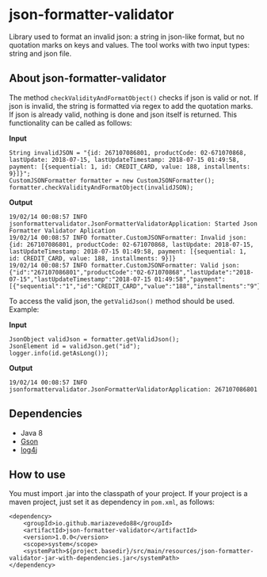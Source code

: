 # json-formatter-validator

Library used to format an invalid json: a string in json-like format, but no quotation marks on keys and values. The tool works with two input types: string and json file. 

## About json-formatter-validator

The method `checkValidityAndFormatObject()` checks if json is valid or not. If json is invalid, the string is formatted via regex to add the quotation marks. If json is already valid, nothing is done and json itself is returned. This functionality can be called as follows:

**Input**

```
String invalidJSON = "{id: 267107086801, productCode: 02-671070868, lastUpdate: 2018-07-15, lastUpdateTimestamp: 2018-07-15 01:49:58, payment: [{sequential: 1, id: CREDIT_CARD, value: 188, installments: 9}]}";
CustomJSONFormatter formatter = new CustomJSONFormatter();
formatter.checkValidityAndFormatObject(invalidJSON);  
```

**Output**

```
19/02/14 00:08:57 INFO jsonformattervalidator.JsonFormatterValidatorApplication: Started Json Formatter Validator Aplication
19/02/14 00:08:57 INFO formatter.CustomJSONFormatter: Invalid json: {id: 267107086801, productCode: 02-671070868, lastUpdate: 2018-07-15, lastUpdateTimestamp: 2018-07-15 01:49:58, payment: [{sequential: 1, id: CREDIT_CARD, value: 188, installments: 9}]}
19/02/14 00:08:57 INFO formatter.CustomJSONFormatter: Valid json: {"id":"267107086801","productCode":"02-671070868","lastUpdate":"2018-07-15","lastUpdateTimestamp":"2018-07-15 01:49:58","payment":[{"sequential":"1","id":"CREDIT_CARD","value":"188","installments":"9"}]}
```

To access the valid json, the `getValidJson()` method should be used. Example:

**Input**

```
JsonObject validJson = formatter.getValidJson();
JsonElement id = validJson.get("id");
logger.info(id.getAsLong());
```

**Output**

```
19/02/14 00:08:57 INFO jsonformattervalidator.JsonFormatterValidatorApplication: 267107086801
```

## Dependencies

- Java 8
- [Gson](https://mvnrepository.com/artifact/com.google.code.gson/gson/2.8.5)
- [log4j](https://mvnrepository.com/artifact/log4j/log4j/1.2.17)

## How to use

You must import .jar into the classpath of your project. If your project is a maven project, just set it as dependency in `pom.xml`, as follows:

```
<dependency>
   	<groupId>io.github.mariazevedo88</groupId>
   	<artifactId>json-formatter-validator</artifactId>
	<version>1.0.0</version>
	<scope>system</scope>
	<systemPath>${project.basedir}/src/main/resources/json-formatter-validator-jar-with-dependencies.jar</systemPath>
</dependency>
```
